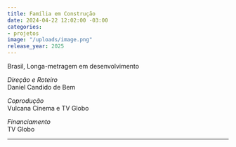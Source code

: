 ```yaml
---
title: Família em Construção
date: 2024-04-22 12:02:00 -03:00
categories:
- projetos
image: "/uploads/image.png"
release_year: 2025
---
```


Brasil, Longa-metragem em desenvolvimento

*Direção e Roteiro*\
Daniel Candido de Bem

*Coprodução*\
Vulcana Cinema e TV Globo

*Financiamento*\
TV Globo

---